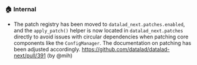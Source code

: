 ### 🏠 Internal

- The patch registry has been moved to `datalad_next.patches.enabled`,
  and the `apply_patch()` helper is now located in `datalad_next.patches`
  directly to avoid issues with circular dependencies when patching
  core components like the `ConfigManager`. The documentation on patching
  has been adjusted accordingly.
  https://github.com/datalad/datalad-next/pull/391 (by @mih)
